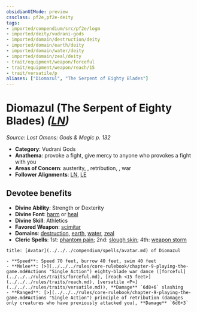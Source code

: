 ```yaml
---
obsidianUIMode: preview
cssclass: pf2e,pf2e-deity
tags:
- imported/compendium/src/pf2e/logm
- imported/deity/vudrani-gods
- imported/domain/destruction/deity
- imported/domain/earth/deity
- imported/domain/water/deity
- imported/domain/zeal/deity
- trait/equipment/weapon/forceful
- trait/equipment/weapon/reach/15
- trait/versatile/p
aliases: ["Diomazul", "The Serpent of Eighty Blades"]
---
```

# Diomazul (The Serpent of Eighty Blades) *([LN](lawful-neutral-b1.md))*  
*Source: Lost Omens: Gods & Magic p. 132*  

- **Category**: Vudrani Gods
- **Anathema**: provoke a fight, give mercy to anyone who provokes a fight with you
- **Areas of Concern**: austerity, , retribution, , war
- **Follower Alignments**: [LN](lawful-neutral-b1.md), [LE](lawful-evil-b1.md)

## Devotee benefits

- **Divine Ability**: Strength or Dexterity
- **Divine Font**: [harm](../../spells/harm.md) or [heal](../../spells/heal.md)
- **Divine Skill**: Athletics
- **Favored Weapon**: [scimitar](../../equipment/items/scimitar.md)
- **Domains**: [destruction](../domains.md#Destruction), [earth](../domains.md#Earth), [water](../domains.md#Water), [zeal](../domains.md#Zeal)
- **Cleric Spells**: 1st: [phantom pain](../../spells/phantom-pain.md); 2nd: [slough skin](../../spells/slough-skin-logm.md); 4th: [weapon storm](../../spells/weapon-storm.md)

```ad-embed-avatar
title: [Avatar](../../../compendium/spells/avatar.md) of Diomazul

- **Speed**: Speed 70 feet, burrow 40 feet, swim 40 feet
- **Melee**: [>](../../../rules/core-rulebook/chapter-9-playing-the-game.md#Actions "Single Action") eighty-blade war dance ([forceful](../../../rules/traits/forceful.md), [reach <15 feet>](../../../rules/traits/reach.md), [versatile <P>](../../../rules/traits/versatile.md)), **Damage** `6d8+6` slashing
- **Ranged**: [>](../../../rules/core-rulebook/chapter-9-playing-the-game.md#Actions "Single Action") principle of retribution (damages only creatures who have previously attacked you), **Damage** `6d6+3` 
```
